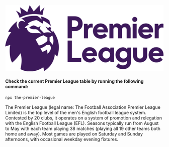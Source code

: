 
<img src='https://github.com/buikhacnam/buikhacnam/blob/main/public/epl.png?raw=true' alt='' />


#### Check the current Premier League table by running the following command:


```bash
npx the-premier-league
```

The Premier League (legal name: The Football Association Premier League Limited) is the top level of the men's English football league system. Contested by 20 clubs, it operates on a system of promotion and relegation with the English Football League (EFL). Seasons typically run from August to May with each team playing 38 matches (playing all 19 other teams both home and away). Most games are played on Saturday and Sunday afternoons, with occasional weekday evening fixtures.